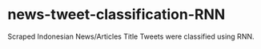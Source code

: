 # news-tweet-classification-RNN
Scraped Indonesian News/Articles Title Tweets were classified using RNN.
